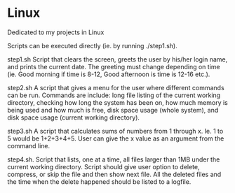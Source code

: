 # Linux
Dedicated to my projects in Linux

Scripts can be executed directly (ie. by running ./step1.sh).

step1.sh
Script that clears the screen, greets the user by his/her login name, and prints the current date. The greeting must change depending on time (ie. Good morning if time is 8-12, Good afternoon is time is 12-16 etc.).

step2.sh 
A script that gives a menu for the user where different commands can be run. Commands are include: long file listing of the current working directory, checking how long the system has been on, how much memory is being used and how much is free, disk space usage (whole system), and disk space usage (current working directory).

step3.sh
A script that calculates sums of numbers from 1 through x. Ie. 1 to 5 would be 1+2+3+4+5. User can give the x value as an argument from the command line.

step4.sh.
Script that lists, one at a time, all files larger than 1MB under the current working directory. Script should give user option to delete, compress, or skip the file and then show next file. All the deleted files and the time when the delete happened should be listed to a logfile.